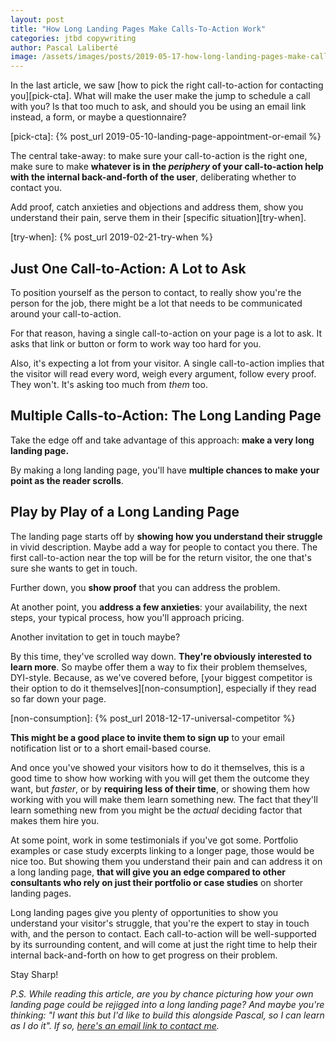 ```yaml
---
layout: post
title: "How Long Landing Pages Make Calls-To-Action Work"
categories: jtbd copywriting
author: Pascal Laliberté
image: /assets/images/posts/2019-05-17-how-long-landing-pages-make-calls-to-action-work.jpg
---
```


In the last article, we saw [how to pick the right call-to-action for contacting you][pick-cta]. What will make the user make the jump to schedule a call with you? Is that too much to ask, and should you be using an email link instead, a form, or maybe a questionnaire?

[pick-cta]: {% post_url 2019-05-10-landing-page-appointment-or-email %}

The central take-away: to make sure your call-to-action is the right one, make sure to make **whatever is in the _periphery_ of your call-to-action help with the internal back-and-forth of the user**, deliberating whether to contact you.

Add proof, catch anxieties and objections and address them, show you understand their pain, serve them in their [specific situation][try-when].

[try-when]: {% post_url 2019-02-21-try-when %}

## Just One Call-to-Action: A Lot to Ask

To position yourself as the person to contact, to really show you're the person for the job, there might be a lot that needs to be communicated around your call-to-action.

For that reason, having a single call-to-action on your page is a lot to ask. It asks that link or button or form to work way too hard for you.

Also, it's expecting a lot from your visitor. A single call-to-action implies that the visitor will read every word, weigh every argument, follow every proof. They won't. It's asking too much from _them_ too.

## Multiple Calls-to-Action: The Long Landing Page

Take the edge off and take advantage of this approach: **make a very long landing page.**

By making a long landing page, you'll have **multiple chances to make your point as the reader scrolls**.

## Play by Play of a Long Landing Page

The landing page starts off by **showing how you understand their struggle** in vivid description. Maybe add a way for people to contact you there. The first call-to-action near the top will be for the return visitor, the one that's sure she wants to get in touch.

Further down, you **show proof** that you can address the problem.

At another point, you **address a few anxieties**: your availability, the next steps, your typical process, how you'll approach pricing.

Another invitation to get in touch maybe?

By this time, they've scrolled way down. **They're obviously interested to learn more**. So maybe offer them a way to fix their problem themselves, DYI-style. Because, as we've covered before, [your biggest competitor is their option to do it themselves][non-consumption], especially if they read so far down your page.

[non-consumption]: {% post_url 2018-12-17-universal-competitor %}

**This might be a good place to invite them to sign up** to your email notification list or to a short email-based course.

And once you've showed your visitors how to do it themselves, this is a good time to show how working with you will get them the outcome they want, but _faster_, or by **requiring less of their time**, or showing them how working with you will make them learn something new. The fact that they'll learn something new from you might be the _actual_ deciding factor that makes them hire you.

At some point, work in some testimonials if you've got some. Portfolio examples or case study excerpts linking to a longer page, those would be nice too. But showing them you understand their pain and can address it on a long landing page, **that will give you an edge compared to other consultants who rely on just their portfolio or case studies** on shorter landing pages.

Long landing pages give you plenty of opportunities to show you understand your visitor's struggle, that you're the expert to stay in touch with, and the person to contact. Each call-to-action will be well-supported by its surrounding content, and will come at just the right time to help their internal back-and-forth on how to get progress on their problem.

Stay Sharp!

_P.S. While reading this article, are you by chance picturing how your own landing page could be rejigged into a long landing page? And maybe you're thinking: "I want this but I'd like to build this alongside Pascal, so I can learn as I do it". If so, [here's an email link to contact me](mailto:pascal@pascallaliberte.me?subject=Read+your+piece+on+long+landing+pages)._
